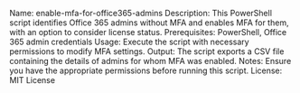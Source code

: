 Name: enable-mfa-for-office365-admins
Description: This PowerShell script identifies Office 365 admins without MFA and enables MFA for them, with an option to consider license status.
Prerequisites: PowerShell, Office 365 admin credentials
Usage: Execute the script with necessary permissions to modify MFA settings.
Output: The script exports a CSV file containing the details of admins for whom MFA was enabled.
Notes: Ensure you have the appropriate permissions before running this script.
License: MIT License